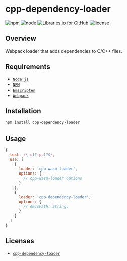 # cpp-dependency-loader

[![npm](https://img.shields.io/npm/v/cpp-dependency-loader.svg)](
    https://www.npmjs.com/package/cpp-dependency-loader
) [![node](https://img.shields.io/node/v/cpp-dependency-loader.svg)](
    https://nodejs.org/
) [![Libraries.io for GitHub](https://img.shields.io/librariesio/github/dead-beef/cpp-dependency-loader.svg)](
    https://libraries.io/npm/cpp-dependency-loader/
) [![license](https://img.shields.io/github/license/dead-beef/cpp-dependency-loader.svg)](
    https://github.com/dead-beef/cpp-dependency-loader/blob/master/LICENSE
)

## Overview

Webpack loader that adds dependencies to C/C++ files.

## Requirements

- [`Node.js`](https://nodejs.org/)
- [`NPM`](https://nodejs.org/)
- [`Emscripten`](https://emscripten.org/)
- [`Webpack`](https://webpack.js.org/)

## Installation

```bash
npm install cpp-dependency-loader
```

## Usage

```js
{
  test: /\.c(?:pp)?$/,
  use: [
    {
      loader: 'cpp-wasm-loader',
      options: {
        // cpp-wasm-loader options
      }
    },
    {
      loader: 'cpp-dependency-loader',
      options: {
        // emccPath: String,
      }
    }
  ]
}
```

## Licenses

* [`cpp-dependency-loader`](https://github.com/dead-beef/cpp-dependency-loader/blob/master/LICENSE)
